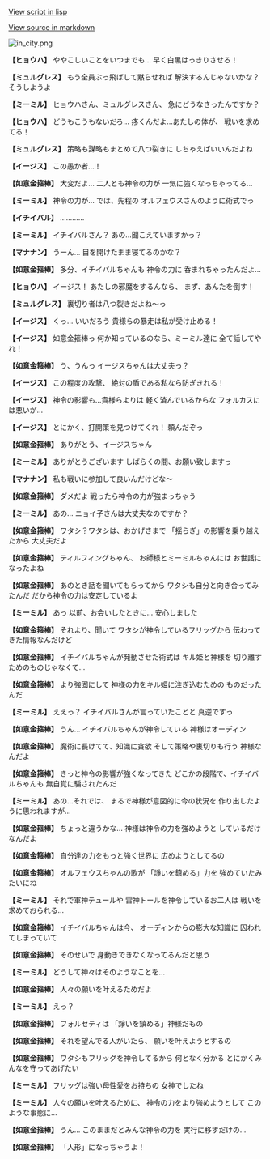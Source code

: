 [View script in lisp](../scripts/202292160.txt)

[View source in markdown](202292160.md)

![in_city.png](../images/backgrounds/in_city.png)

**【ヒョウハ】**
ややこしいことをいつまでも…
早く白黒はっきりさせろ！

**【ミュルグレス】**
もう全員ぶっ飛ばして黙らせれば
解決するんじゃないかな？
そうしようよ

**【ミーミル】**
ヒョウハさん、ミュルグレスさん、
急にどうなさったんですか？

**【ヒョウハ】**
どうもこうもないだろ…
疼くんだよ…あたしの体が、
戦いを求めてる！

**【ミュルグレス】**
策略も謀略もまとめて八つ裂きに
しちゃえばいいんだよね

**【イージス】**
この愚か者…！

**【如意金箍棒】**
大変だよ…
二人とも神令の力が
一気に強くなっちゃってる…

**【ミーミル】**
神令の力が…
では、先程の
オルフェウスさんのように術式でっ

**【イチイバル】**
…………

**【ミーミル】**
イチイバルさん？
あの…聞こえていますかっ？

**【マナナン】**
うーん…
目を開けたまま寝てるのかな？

**【如意金箍棒】**
多分、イチイバルちゃんも
神令の力に
呑まれちゃったんだよ…

**【ヒョウハ】**
イージス！
あたしの邪魔をするんなら、
まず、あんたを倒す！

**【ミュルグレス】**
裏切り者は八つ裂きだよね～っ

**【イージス】**
くっ…
いいだろう
貴様らの暴走は私が受け止める！

**【イージス】**
如意金箍棒っ
何か知っているのなら、ミーミル達に
全て話してやれ！

**【如意金箍棒】**
う、うんっ
イージスちゃんは大丈夫っ？

**【イージス】**
この程度の攻撃、
絶対の盾である私なら防ぎきれる！

**【イージス】**
神令の影響も…貴様らよりは
軽く済んでいるからな
フォルカスには悪いが…

**【イージス】**
とにかく、打開策を見つけてくれ！
頼んだぞっ

**【如意金箍棒】**
ありがとう、イージスちゃん

**【ミーミル】**
ありがとうございます
しばらくの間、お願い致しますっ

**【マナナン】**
私も戦いに参加して良いんだけどな～

**【如意金箍棒】**
ダメだよ
戦ったら神令の力が強まっちゃう

**【ミーミル】**
あの…
ニョイ子さんは大丈夫なのですか？

**【如意金箍棒】**
ワタシ？ワタシは、おかげさまで
「揺らぎ」の影響を乗り越えたから
大丈夫だよ

**【如意金箍棒】**
ティルフィングちゃん、
お師様とミーミルちゃんには
お世話になったよね

**【如意金箍棒】**
あのとき話を聞いてもらってから
ワタシも自分と向き合ってみたんだ
だから神令の力は安定しているよ

**【ミーミル】**
あっ
以前、お会いしたときに…
安心しました

**【如意金箍棒】**
それより、聞いて
ワタシが神令しているフリッグから
伝わってきた情報なんだけど

**【如意金箍棒】**
イチイバルちゃんが発動させた術式は
キル姫と神様を
切り離すためのものじゃなくて…

**【如意金箍棒】**
より強固にして
神様の力をキル姫に注ぎ込むための
ものだったんだ

**【ミーミル】**
ええっ？
イチイバルさんが言っていたことと
真逆ですっ

**【如意金箍棒】**
うん…
イチイバルちゃんが神令している
神様はオーディン

**【如意金箍棒】**
魔術に長けてて、知識に貪欲
そして策略や裏切りも行う
神様なんだよ

**【如意金箍棒】**
きっと神令の影響が強くなってきた
どこかの段階で、イチイバルちゃんも
無自覚に騙されたんだ

**【ミーミル】**
あの…それでは、
まるで神様が意図的に今の状況を
作り出したように思われますが…

**【如意金箍棒】**
ちょっと違うかな…
神様は神令の力を強めようと
しているだけなんだよ

**【如意金箍棒】**
自分達の力をもっと強く世界に
広めようとしてるの

**【如意金箍棒】**
オルフェウスちゃんの歌が
「諍いを鎮める」力を
強めていたみたいにね

**【ミーミル】**
それで軍神テュールや
雷神トールを神令しているお二人は
戦いを求めておられる…

**【如意金箍棒】**
イチイバルちゃんは今、
オーディンからの膨大な知識に
囚われてしまっていて

**【如意金箍棒】**
そのせいで
身動きできなくなってるんだと思う

**【ミーミル】**
どうして神々はそのようなことを…

**【如意金箍棒】**
人々の願いを叶えるためだよ

**【ミーミル】**
えっ？

**【如意金箍棒】**
フォルセティは
「諍いを鎮める」神様だもの

**【如意金箍棒】**
それを望んでる人がいたら、
願いを叶えようとするの

**【如意金箍棒】**
ワタシもフリッグを神令してるから
何となく分かる
とにかくみんなを守ってあげたい

**【ミーミル】**
フリッグは強い母性愛をお持ちの
女神でしたね

**【ミーミル】**
人々の願いを叶えるために、
神令の力をより強めようとして
このような事態に…

**【如意金箍棒】**
うん…
このままだとみんな神令の力を
実行に移すだけの…

**【如意金箍棒】**
「人形」になっちゃうよ！
